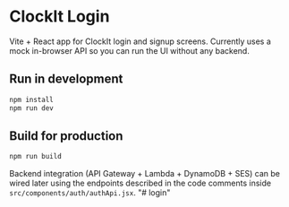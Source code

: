 # ClockIt Login

Vite + React app for ClockIt login and signup screens. Currently uses a mock in-browser API so you can run the UI without any backend.

## Run in development

```bash
npm install
npm run dev
```

## Build for production

```bash
npm run build
```

Backend integration (API Gateway + Lambda + DynamoDB + SES) can be wired later using the endpoints described in the code comments inside `src/components/auth/authApi.jsx`.
"# login" 
